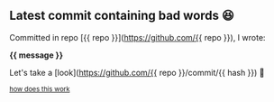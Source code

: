 ## Latest commit containing bad words 😆

Committed in repo [{{ repo }}](https://github.com/{{ repo }}), I wrote:

**{{ message }}**

Let's take a [look](https://github.com/{{ repo }}/commit/{{ hash }}) 🤔


<sub>[how does this work](https://github.com/pvinis/pvinis/blob/master/README_ACTUAL.md)</sub>
